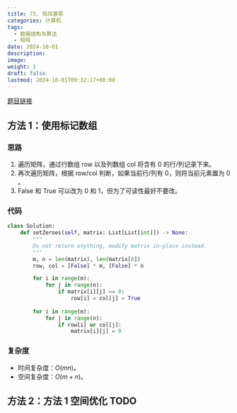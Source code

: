 ```yaml
---
title: 73. 矩阵置零
categories: 计算机
tags:
  - 数据结构与算法
  - 矩阵
date: 2024-10-01
description: 
image: 
weight: 1
draft: false
lastmod: 2024-10-01T09:32:17+08:00
---
```

[题目链接](https://leetcode.cn/problems/set-matrix-zeroes/description/?envType=study-plan-v2&envId=top-100-liked)

## 方法 1：使用标记数组

### 思路

1. 遍历矩阵，通过行数组 row 以及列数组 col 将含有 0 的行/列记录下来。
2. 再次遍历矩阵，根据 row/col 判断，如果当前行/列有 0，则将当前元素置为 0 。
3. False 和 True 可以改为 0 和 1，但为了可读性最好不要改。

### 代码

```python
class Solution:
    def setZeroes(self, matrix: List[List[int]]) -> None:
        """
        Do not return anything, modify matrix in-place instead.
        """
        m, n = len(matrix), len(matrix[0])
        row, col = [False] * m, [False] * n

        for i in range(m):
            for j in range(n):
                if matrix[i][j] == 0:
                    row[i] = col[j] = True
        
        for i in range(m):
            for j in range(n):
                if row[i] or col[j]:
                    matrix[i][j] = 0
```

### 复杂度
- 时间复杂度：$O(m n)$。
- 空间复杂度：$O(m + n)$。

## 方法 2：方法 1 空间优化 TODO


